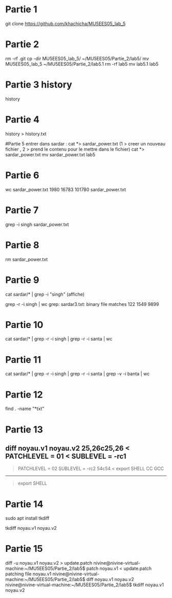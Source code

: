 # Partie 1
git clone https://github.com/khachicha/MU5EES05_lab_5

# Partie 2
rm -rf .git
cp -dir MU5EES05_lab_5/ ~/MU5EES05/Partie_2/lab5/
mv MU5EES05_lab_5 ~/MU5EES05/Partie_2/lab5.1
rm -rf lab5
mv lab5.1 lab5

# Partie 3 history 
history
# Partie 4
history > history.txt

#Partie 5
entrer dans sardar : cat *> sardar_power.txt (1 > creer un nouveau fichier , 2 > prend le contenu pour le mettre dans le fichier)
cat *> sardar_power.txt 
mv sardar_power.txt lab5

# Partie 6 
wc sardar_power.txt
  1980  16783 101780 sardar_power.txt
  
# Partie 7 
grep -i singh sardar_power.txt

# Partie 8
rm sardar_power.txt

# Partie 9
cat sardar/* | grep -i "singh" (affiche)

grep -r -i singh | wc
grep: sardar3.txt: binary file matches
    122    1549    9899
    
# Partie 10
cat sardar/* | grep -r -i singh | grep -r -i santa | wc

# Partie 11 
 cat sardar/* | grep -r -i singh | grep -r -i santa | grep -v -i banta |  wc
 
# Partie 12
find . -name "*txt"

# Partie 13 
diff noyau.v1 noyau.v2
25,26c25,26
< PATCHLEVEL = 01
< SUBLEVEL = -rc1
---
> PATCHLEVEL = 02
> SUBLEVEL = -rc2
54c54
< export        SHELL CC GCC
---
> export        SHELL 

# Partie 14 
sudo apt install tkdiff 

tkdiff noyau.v1 noyau.v2

# Partie 15 
 diff -u noyau.v1 noyau.v2 > update.patch
nivine@nivine-virtual-machine:~/MU5EES05/Partie_2/lab5$ patch noyau.v1 < update.patch
patching file noyau.v1
nivine@nivine-virtual-machine:~/MU5EES05/Partie_2/lab5$ diff noyau.v1 noyau.v2
nivine@nivine-virtual-machine:~/MU5EES05/Partie_2/lab5$ tkdiff noyau.v1 noyau.v2


